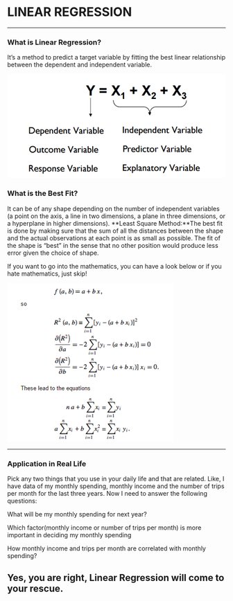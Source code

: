 # LINEAR REGRESSION
---

### What is Linear Regression?
It’s a method to predict a target variable by fitting the best linear relationship between the dependent and independent variable.



![Linear-Regression1](Linear-Regression1.jpg)


### What is the Best Fit?

It can be of any shape depending on the number of independent variables (a point on the axis, a line in two dimensions, a plane in three dimensions, or a hyperplane in higher dimensions).
**Least Square Method:**The best fit is done by making sure that the sum of all the distances between the shape and the actual observations at each point is as small as possible. The fit of the shape is “best” in the sense that no other position would produce less error given the choice of shape.

If you want to go into the mathematics, you can have a look below or if you hate mathematics, just skip!



![Linear-Regression2](Linear-Regression2.jpg)

---

### Application in Real Life

Pick any two things that you use in your daily life and that are related.
Like, I have data of my monthly spending, monthly income and the number of trips per month for the last three years. Now I need to answer the following questions:

What will be my monthly spending for next year?

Which factor(monthly income or number of trips per month) is more important in deciding my monthly spending

How monthly income and trips per month are correlated with monthly spending?

## Yes, you are right, Linear Regression will come to your rescue.
